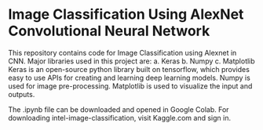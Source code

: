 # Image Classification Using AlexNet Convolutional Neural Network

This repository contains code for Image Classification using Alexnet in CNN.
Major libraries used in this project are: 
  a. Keras
  b. Numpy
  c. Matplotlib
Keras is an open-source python library built on tensorflow, which provides easy to use APIs for creating and learning deep learning models.
Numpy is used for image pre-processing.
Matplotlib is used to visualize the input and outputs.

The .ipynb file can be downloaded and opened in Google Colab. For downloading intel-image-classification, visit Kaggle.com and sign in.
